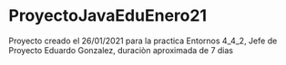 # ProyectoJavaEduEnero21
Proyecto creado el 26/01/2021 para la practica Entornos 4_4_2, Jefe de Proyecto Eduardo Gonzalez, duraciòn aproximada de 7 dias
